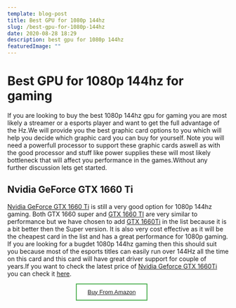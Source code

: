```yaml
---
template: blog-post
title: Best GPU for 1080p 144hz
slug: /best-gpu-for-1080p-144hz
date: 2020-08-28 18:29
description: best gpu for 1080p 144hz
featuredImage: ""
---
```

# **Best GPU for 1080p 144hz for gaming**

If you are looking to buy the best 1080p 144hz gpu for gaming you are most likely a streamer or a esports player and want to get the full advantage of the Hz.We will provide you the best graphic card options to you which will help you decide which graphic card you can buy for yourself. Note you will need a powerfull processor to support these graphic cards aswell as with the good processor and stuff like power supplies these will most likely bottleneck that will affect you performance in the games.Without any further discussion lets get started.

## Nvidia GeForce GTX 1660 Ti

[Nvidia GeForce GTX 1660 Ti](https://amzn.to/3baPlNl) is still a very good option for 1080p 144hz gaming. Both GTX 1660 super and [GTX 1660 TI](https://amzn.to/3baPlNl) are very similar to performance but we have chosen to add [GTX 1660Ti](https://amzn.to/3baPlNl) in the list because it is a bit better then the Super version. It is also very cost effective as it will be the cheapest card in the list and has a great performance for 1080p gaming. If you are looking for a bugdet 1080p 144hz gaming then this should suit you because most of the esports titles can easily run over 144Hz all the time on this card and this card will have great driver support for couple of years.If you want to check the latest price of [Nvidia Geforce GTX 1660Ti](https://amzn.to/3baPlNl) you can check it [here](https://amzn.to/3baPlNl).

<button  aria-label="Buy now From Amazon" style="background-color: white;color: black;border: 2px solid #4CAF50;left:40%;position:absolute;width:17%;padding:10px;"><a href="https://amzn.to/3baPlNl">Buy From Amazon</a></button>
